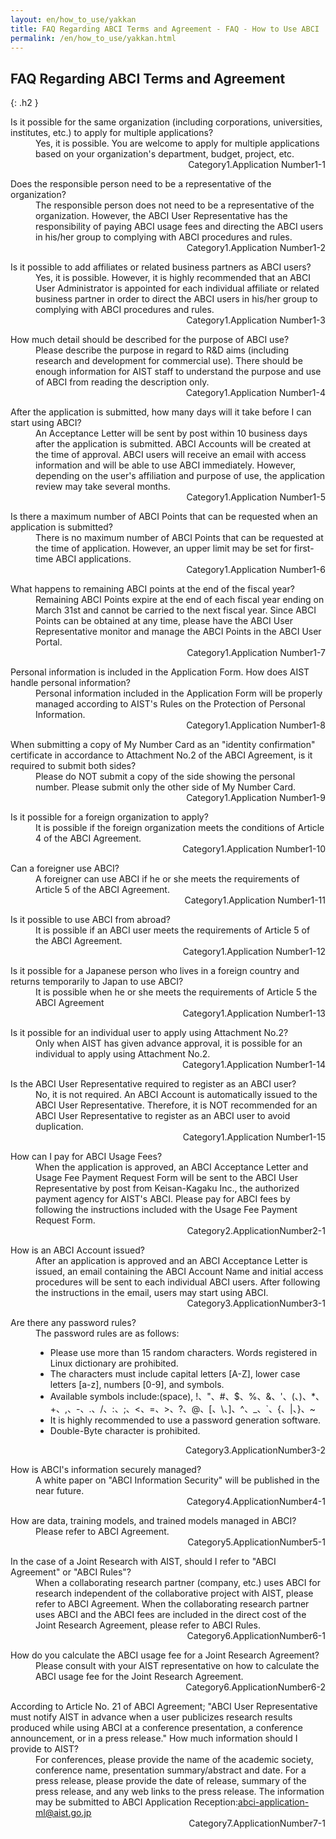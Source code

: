 ```yaml
---
layout: en/how_to_use/yakkan
title: FAQ Regarding ABCI Terms and Agreement - FAQ - How to Use ABCI | ABCI
permalink: /en/how_to_use/yakkan.html
---
```



## FAQ Regarding ABCI Terms and Agreement
{: .h2 }

<dl class="faq">
<dt class="q">Is it possible for the same organization (including corporations, universities, institutes, etc.) to apply for multiple applications?</dt>
<dd class="a">Yes, it is possible. You are welcome to apply for multiple applications based on your organization's department, budget, project, etc.
<div align="right"><span class="a_title">Category</span>1.Application <span class="a_title">Number</span>1-1</div>
</dd>
</dl>

<dl class="faq">
<dt class="q">Does the responsible person need to be a representative of the organization?</dt>
<dd class="a">The responsible person does not need to be a representative of the organization. However, the ABCI User Representative has the responsibility of paying ABCI usage fees and directing the ABCI users in his/her group to complying with ABCI procedures and rules.
<div align="right"><span class="a_title">Category</span>1.Application <span class="a_title">Number</span>1-2</div>
</dd>
</dl>

<dl class="faq">
<dt class="q">Is it possible to add affiliates or related business partners as ABCI users?</dt>
<dd class="a">Yes, it is possible. However, it is highly recommended that an ABCI User Administrator is appointed for each individual affiliate or related business partner in order to direct the ABCI users in his/her group to complying with ABCI procedures and rules.
<div align="right"><span class="a_title">Category</span>1.Application <span class="a_title">Number</span>1-3</div>
</dd>
</dl>

<dl class="faq">
<dt class="q">How much detail should be described for the purpose of ABCI use?</dt>
<dd class="a">Please describe the purpose in regard to R&D aims (including research and development for commercial use).  There should be enough information for AIST staff to understand the purpose and use of ABCI from reading the description only.
<div align="right"><span class="a_title">Category</span>1.Application <span class="a_title">Number</span>1-4</div>
</dd>
</dl>

<dl class="faq">
<dt class="q">After the application is submitted, how many days will it take before I can start using ABCI?</dt>
<dd class="a">An Acceptance Letter will be sent by post within 10 business days after the application is submitted. ABCI Accounts will be created at the time of approval. ABCI users will receive an email with access information and will be able to use ABCI immediately. However, depending on the user's affiliation and purpose of use, the application review may take several months.
<div align="right"><span class="a_title">Category</span>1.Application <span class="a_title">Number</span>1-5</div>
</dd>
</dl>

<dl class="faq">
<dt class="q">Is there a maximum number of ABCI Points that can be requested when an application is submitted?</dt>
<dd class="a">There is no maximum number of ABCI Points that can be requested at the time of application. However, an upper limit may be set for first-time ABCI applications.
<div align="right"><span class="a_title">Category</span>1.Application <span class="a_title">Number</span>1-6</div>
</dd>
</dl>

<dl class="faq">
<dt class="q">What happens to remaining ABCI points at the end of the fiscal year?</dt>
<dd class="a">Remaining ABCI Points expire at the end of each fiscal year ending on March 31st and cannot be carried to the next fiscal year.  Since ABCI Points can be obtained at any time, please have the ABCI User Representative monitor and manage the ABCI Points in the ABCI User Portal.
<div align="right"><span class="a_title">Category</span>1.Application <span class="a_title">Number</span>1-7</div>
</dd>
</dl>

<dl class="faq">
<dt class="q">Personal information is included in the Application Form. How does AIST handle personal information?</dt>
<dd class="a">Personal information included in the Application Form will be properly managed according to AIST's Rules on the Protection of Personal Information.
<div align="right"><span class="a_title">Category</span>1.Application <span class="a_title">Number</span>1-8</div>
</dd>
</dl>
<dl class="faq">
<dt class="q">When submitting a copy of My Number Card as an "identity confirmation" certificate in accordance to Attachment No.2 of the ABCI Agreement, is it required to submit both sides?</dt>
<dd class="a">Please do NOT submit a copy of the side showing the personal number.  Please submit only the other side of My Number Card.
<div align="right"><span class="a_title">Category</span>1.Application <span class="a_title">Number</span>1-9</div>
</dd>
</dl>

<dl class="faq">
<dt class="q">Is it possible for a foreign organization to apply?</dt>
<dd class="a">It is possible if the foreign organization meets the conditions of Article 4 of the ABCI Agreement.
<div align="right"><span class="a_title">Category</span>1.Application <span class="a_title">Number</span>1-10</div>
</dd>
</dl>

<dl class="faq">
<dt class="q">Can a foreigner use ABCI?</dt>
<dd class="a">A foreigner can use ABCI if he or she meets the requirements of Article 5 of the ABCI Agreement.
<div align="right"><span class="a_title">Category</span>1.Application <span class="a_title">Number</span>1-11</div>
</dd>
</dl>

<dl class="faq">
<dt class="q">Is it possible to use ABCI from abroad?</dt>
<dd class="a">It is possible if an ABCI user meets the requirements of Article 5 of the ABCI Agreement.
<div align="right"><span class="a_title">Category</span>1.Application <span class="a_title">Number</span>1-12</div>
</dd>
</dl>

<dl class="faq">
<dt class="q">Is it possible for a Japanese person who lives in a foreign country and returns temporarily to Japan to use ABCI?</dt>
<dd class="a">It is possible when he or she meets the requirements of Article 5 the ABCI Agreement
<div align="right"><span class="a_title">Category</span>1.Application <span class="a_title">Number</span>1-13</div>
</dd>
</dl>

<dl class="faq">
<dt class="q">Is it possible for an individual user to apply using Attachment No.2?</dt>
<dd class="a">Only when AIST has given advance approval, it is possible for an individual to apply using Attachment No.2.
<div align="right"><span class="a_title">Category</span>1.Application <span class="a_title">Number</span>1-14</div>
</dd>
</dl>

<dl class="faq">
<dt class="q">Is the ABCI User Representative required to register as an ABCI user?</dt>
<dd class="a">No, it is not required. An ABCI Account is automatically issued to the ABCI User Representative.  Therefore, it is NOT recommended for an ABCI User Representative to register as an ABCI user to avoid duplication.
<div align="right"><span class="a_title">Category</span>1.Application <span class="a_title">Number</span>1-15</div>
</dd>
</dl>

<dl class="faq">
<dt class="q">How can I pay for ABCI Usage Fees?</dt>
<dd class="a">When the application is approved, an ABCI Acceptance Letter and Usage Fee Payment Request Form will be sent to the ABCI User Representative by post from Keisan-Kagaku Inc., the authorized payment agency for AIST's ABCI.  Please pay for ABCI fees by following the instructions included with the Usage Fee Payment Request Form.
<div align="right"><span class="a_title">Category</span>2.Application<span class="a_title">Number</span>2-1</div>
</dd>
</dl>


<dl class="faq">
<dt class="q">How is an ABCI Account issued?</dt>
<dd class="a">After an application is approved and an ABCI Acceptance Letter is issued, an email containing the ABCI Account Name and initial access procedures will be sent to each individual ABCI users. After following the instructions in the email, users may start using ABCI.
<div align="right"><span class="a_title">Category</span>3.Application<span class="a_title">Number</span>3-1</div>
</dd>
</dl>

<dl class="faq">
<dt class="q">Are there any password rules?</dt>
<dd class="a">The password rules are as follows:<br />
<ul class="dot_ul">
<li class="dot">Please use more than 15 random characters. Words registered in Linux dictionary are prohibited.</li>
<li class="dot">The characters must include capital letters [A-Z], lower case letters [a-z], numbers [0-9], and symbols.</li>
<li class="dot">Available symbols include:(space), !、"、#、$、%、&、'、(、)、*、+、,、-、.、/、:、;、<、=、>、?、@、[、\、]、^、_、`、{、|、}、~</li>
<li class="dot">It is highly recommended to use a password generation software.</li>
<li class="dot">Double-Byte character is prohibited.</li>
</ul>
<div align="right"><span class="a_title">Category</span>3.Application<span class="a_title">Number</span>3-2</div>
</dd>
</dl>

<dl class="faq">
<dt class="q">How is ABCI's information securely managed?</dt>
<dd class="a">A white paper on "ABCI Information Security" will be published in the near future.
<div align="right"><span class="a_title">Category</span>4.Application<span class="a_title">Number</span>4-1</div>
</dd>
</dl>

<dl class="faq">
<dt class="q">How are data, training models, and trained models managed in ABCI?</dt>
<dd class="a">Please refer to ABCI Agreement.
<div align="right"><span class="a_title">Category</span>5.Application<span class="a_title">Number</span>5-1</div>
</dd>
</dl>

<dl class="faq">
<dt class="q">In the case of a Joint Research with AIST, should I refer to "ABCI Agreement" or "ABCI Rules"?</dt>
<dd class="a">When a collaborating research partner (company, etc.) uses ABCI for research independent of the collaborative project with AIST, please refer to ABCI Agreement. When the collaborating research partner uses ABCI and the ABCI fees are included in the direct cost of the Joint Research Agreement, please refer to ABCI Rules. 
<div align="right"><span class="a_title">Category</span>6.Application<span class="a_title">Number</span>6-1</div>
</dd>
</dl>


<dl class="faq">
<dt class="q">How do you calculate the ABCI usage fee for a Joint Research Agreement?</dt>
<dd class="a">Please consult with your AIST representative on how to calculate the ABCI usage fee for the Joint Research Agreement.
<div align="right"><span class="a_title">Category</span>6.Application<span class="a_title">Number</span>6-2</div>
</dd>
</dl>

<dl class="faq">
<dt class="q">According to Article No. 21 of ABCI Agreement; "ABCI User Representative must notify AIST in advance when a user publicizes research results produced while using ABCI at a conference presentation, a conference announcement, or in a press release." How much information should I provide to AIST?</dt>
<dd class="a">For conferences, please provide the name of the academic society, conference name, presentation summary/abstract and date.  For a press release, please provide the date of release, summary of the press release, and any web links to the press release. The information may be submitted to ABCI Application Reception:<a href="mailto:abci-application-ml@aist.go.jp" target="_blank"><u>abci-application-ml@aist.go.jp</u></a>


<div align="right"><span class="a_title">Category</span>7.Application<span class="a_title">Number</span>7-1</div>
</dd>
</dl>


